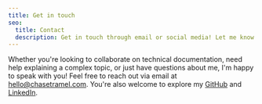 ```yaml
---
title: Get in touch
seo:
  title: Contact
  description: Get in touch through email or social media! Let me know how I can help.
---
```


Whether you're looking to collaborate on technical documentation, need help explaining a complex topic, or just have questions about me, I'm happy to speak with you! Feel free to reach out via email at [hello@chasetramel.com](hello@chasetramel.com). You're also welcome to explore my [GitHub](https://github.com/ChaseTramel) and [LinkedIn](https://www.linkedin.com/in/chasetramel/).

